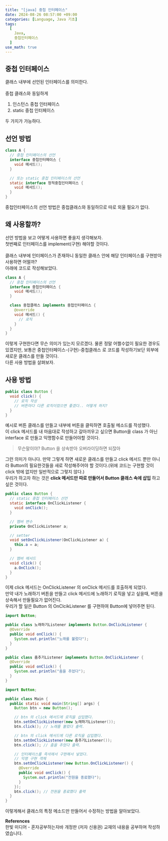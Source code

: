 ```yaml
---
title: "[java] 중첩 인터페이스"
date: 2024-08-26 08:57:00 +09:00
categories: [Language, Java 기초]
tags:
  [
    Java,
    중첩인터페이스
  ]
use_math: true
---
```


## 중첩 인터페이스
클래스 내부에 선언된 인터페이스를 의미한다.<br>
<br>
중첩 클래스와 동일하게 <br>

1. 인스턴스 중첩 인터페이스
2. static 중첩 인터페이스 

두 가지가 가능하다.

## 선언 방법

```java
class A {
  // 중첩 인터페이스의 선언
  interface 중첩인터페이스 {
    void 메서드();
  }

  // 또는 static 중첩 인터페이스의 선언
  static interface 정적중첩인터페이스 {
    void 메서드();
  }
}
```

중첩인터페이스의 선언 방법은 중첩클래스와 동일하므로 따로 외울 필요가 없다.<br>

## 왜 사용할까?
선언 방법을 보고 어떻게 사용하면 좋을지 생각해보자.<br>
첫번째로 인터페이스를 implement(구현) 해야할 것이다.<br>
<br>
클래스 내부에 인터페이스가 존재하니 동일한 클래스 안에 해당 인터페이스를 구현받아 사용하면 어떨까?<br>
아래에 코드로 작성해보았다.<br>

```java
class A {
  // 중첩 인터페이스의 선언
  interface 중첩인터페이스 {
    void 메서드();
  }

  class 중첩클래스 implements 중첩인터페이스 {
    @override
    void 메서드() {
      // 로직
    }
  }
}
```

이렇게 구현한다면 무슨 의미가 있는지 모르겠다. 물론 정말 어쩔수없이 필요한 경우도 있겠지만, 보통은 중첩인터페이스-(구현)-중첩클래스 로 코드를 작성하기보단 외부에 새로운 클래스를 만들 것이다.<br>
다른 사용 방법을 살펴보자.

## 사용 방법

```java
public class Button {
  void click() {
    // 로직 작성
    // 버튼마다 다른 로직이었으면 좋겠다.. 어떻게 하지?
  }
}
```

예시로 버튼 클래스를 만들고 내부에 버튼을 클릭하면 호출될 메소드를 작성했다.<br>
이 click 메서드를 내 마음대로 작성하고 갈아끼우고 싶으면 Button을 class 가 아닌 interface 로 만들고 익명함수로 만들어야할 것이다.<br>

> 무슨말이야? Button 을 상속받아 오버라이딩하면 되잖아

그런 의미가 아니다. 만약 그렇게 하면 새로운 클래스를 만들고 click 메서드 뿐만 아니라 Button의 필요한것들을 새로 작성해주어야 할 것이다.(위에 코드는 구현할 것이 click 밖에 없지만 일반적으로 그렇지 않다.)<br>
우리가 하고자 하는 것은 **click 메서드만 따로 만들어서 Button 클래스 속에 삽입** 하고 싶은 것이다.<br>

```java
public class Button {
  // static 중첩 인터페이스 선언
  static interface OnClickListener {
    void onClick();
  }

  // 멤버 변수
  private OnClickListener a;

  // setter
  void setOnClickListener(OnClickListener a) {
    this.a = a;
  }

  // 멤버 메서드
  void click() {
    a.OnClick();
  }
}
```

이제 click 메서드는 OnClickListener 의 onClick 메서드를 호출하게 되었다.<br>
만약 내가 노래하기 버튼을 만들고 click 메서드에 노래하기 로직을 넣고 싶을때, 버튼을 상속해서 만들필요가 없어진다.<br>
우리가 할 일은 Button 의 OnClcikListener 를 구현하여 Button에 넣어주면 된다.<br>

```java
import Button;

public class 노래하기Listener implements Button.OnClickListener {
  @Override
  public void onClick() {
    System.out.println("노래를 불렀다");
  }
}

public class 춤추기Listener implements Button.OnClickListener {
  @Override
  public void onClick() {
    System.out.println("춤을 추었다");
  }
}
```

```java
import Button;

public class Main {
  public static void main(String[] args) {
    Button btn = new Button();

    // btn 의 click 메서드에 로직을 삽입했다.
    btn.setOnClickListener(new 노래하기Listener());
    btn.click(); // 노래를 불렀다 출력.

    // btn 의 click 메서드에 다른 로직을 삽입했다.
    btn.setOnClickListener(new 춤추기Listener());
    btn.click(); // 춤을 추었다 출력.

    // 인터페이스를 즉석에서 구현해서 넣었다.
    // 익명 구현 객체
    btn.setOnClickListener(new Button.OnClickListener() {
      @Override
      public void onClick() {
        System.out.println("전원을 종료했다");
      }
    });
    btn.click(); // 전원을 종료했다 출력
  }
}
```

이렇게해서 클래스의 특정 메소드만 만들어서 수정하는 방법을 알아보았다.<br>

**References** <br>
한빛 미디어 - 혼자공부하는자바 개정판 (저자 신용권) 교재의 내용을 공부하며 작성하였습니다.<br>
